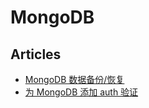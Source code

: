 MongoDB
=======

## Articles

* [MongoDB 数据备份/恢复](mongodb-data-backup.md)
* [为 MongoDB 添加 auth 验证](auth.md)